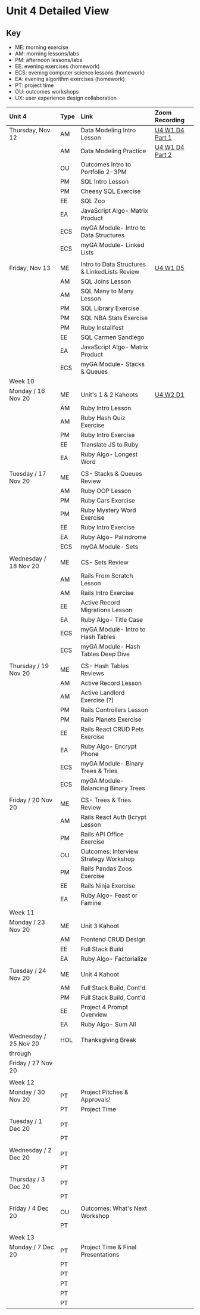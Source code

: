 # Unit 4 Detailed View

## Key

- ME: morning exercise
- AM: morning lessons/labs
- PM: afternoon lessons/labs
- EE: evening exercises (homework)
- ECS: evening computer science lessons (homework)
- EA: evening algorithm exercises (homework)
- PT: project time
- OU: outcomes workshops
- UX: user experience design collaboration

| **Unit 4**            | **Type** | **Link**                                      | **Zoom Recording**                                                                                                                             |
| :-------------------- | :------- | :-------------------------------------------- | :--------------------------------------------------------------------------------------------------------------------------------------------- |
| Thursday, Nov 12      | AM       | Data Modeling Intro Lesson                    | [U4 W1 D4 Part 1](https://generalassembly.zoom.us/rec/share/dwnYtP4jmh-czIQ0cPra5AsFHjb3jerk4joyPscveDJGOV7HYLPNpKES_T3xJNuB.14MEE12SU4IKQHZM) |
|                       | AM       | Data Modeling Practice                        | [U4 W1 D4 Part 2](https://generalassembly.zoom.us/rec/share/RhEpUXIW34SvD5AtSXreYSjBh4pUTH2rS5twyiHoGEqEfwfQSX9_1Zh7u8Oryu-b.xwMyvBCP5vosml28) |
|                       | OU       | Outcomes Intro to Portfolio 2-3PM             |                                                                                                                                                |
|                       | PM       | SQL Intro Lesson                              |                                                                                                                                                |
|                       | PM       | Cheesy SQL Exercise                           |                                                                                                                                                |
|                       | EE       | SQL Zoo                                       |                                                                                                                                                |
|                       | EA       | JavaScript Algo- Matrix Product               |                                                                                                                                                |
|                       | ECS      | myGA Module- Intro to Data Structures         |                                                                                                                                                |
|                       | ECS      | myGA Module- Linked Lists                     |                                                                                                                                                |
|                       |          |                                               |                                                                                                                                                |
| Friday, Nov 13        | ME       | Intro to Data Structures & LinkedLists Review | [U4 W1 D5](https://generalassembly.zoom.us/rec/share/x3iorL-_YqfPwlrSSZtw_I8jhUDxFhaZt9AJJw2CkSHwaHmGLDmVRKudh0NaHSfo.g1wkghvr1XDHj4fQ)        |
|                       | AM       | SQL Joins Lesson                              |                                                                                                                                                |
|                       | AM       | SQL Many to Many Lesson                       |                                                                                                                                                |
|                       | PM       | SQL Library Exercise                          |                                                                                                                                                |
|                       | PM       | SQL NBA Stats Exercise                        |                                                                                                                                                |
|                       | PM       | Ruby Installfest                              |                                                                                                                                                |
|                       | EE       | SQL Carmen Sandiego                           |                                                                                                                                                |
|                       | EA       | JavaScript Algo- Matrix Product               |                                                                                                                                                |
|                       | ECS      | myGA Module- Stacks & Queues                  |                                                                                                                                                |
| Week 10               |          |                                               |                                                                                                                                                |
| Monday / 16 Nov 20    | ME       | Unit's 1 & 2 Kahoots                          | [U4 W2 D1](https://generalassembly.zoom.us/rec/share/BdX4vziI1f8NHvHdSm5KGMFUavJpLn4_lFrNen12JGfxwLFIy9vAUek5ANCAQ4A.RFF7nIYkpnRvgkNQ)         |
|                       | AM       | Ruby Intro Lesson                             |                                                                                                                                                |
|                       | AM       | Ruby Hash Quiz Exercise                       |                                                                                                                                                |
|                       | PM       | Ruby Intro Exercise                           |                                                                                                                                                |
|                       | EE       | Translate JS to Ruby                          |                                                                                                                                                |
|                       | EA       | Ruby Algo- Longest Word                       |                                                                                                                                                |
|                       |          |                                               |                                                                                                                                                |
| Tuesday / 17 Nov 20   | ME       | CS- Stacks & Queues Review                    |                                                                                                                                                |
|                       | AM       | Ruby OOP Lesson                               |                                                                                                                                                |
|                       | PM       | Ruby Cars Exercise                            |                                                                                                                                                |
|                       | PM       | Ruby Mystery Word Exercise                    |                                                                                                                                                |
|                       | EE       | Ruby Intro Exercise                           |                                                                                                                                                |
|                       | EA       | Ruby Algo- Palindrome                         |                                                                                                                                                |
|                       | ECS      | myGA Module- Sets                             |                                                                                                                                                |
|                       |          |                                               |                                                                                                                                                |
| Wednesday / 18 Nov 20 | ME       | CS- Sets Review                               |                                                                                                                                                |
|                       | AM       | Rails From Scratch Lesson                     |                                                                                                                                                |
|                       | AM       | Rails Intro Exercise                          |                                                                                                                                                |
|                       | EE       | Active Record Migrations Lesson               |                                                                                                                                                |
|                       | EA       | Ruby Algo- Title Case                         |                                                                                                                                                |
|                       | ECS      | myGA Module- Intro to Hash Tables             |                                                                                                                                                |
|                       | ECS      | myGA Module- Hash Tables Deep Dive            |                                                                                                                                                |
|                       |          |                                               |                                                                                                                                                |
| Thursday / 19 Nov 20  | ME       | CS- Hash Tables Reviews                       |                                                                                                                                                |
|                       | AM       | Active Record Lesson                          |                                                                                                                                                |
|                       | AM       | Active Landlord Exercise (?)                  |                                                                                                                                                |
|                       | PM       | Rails Controllers Lesson                      |                                                                                                                                                |
|                       | PM       | Rails Planets Exercise                        |                                                                                                                                                |
|                       | EE       | Rails React CRUD Pets Exercise                |                                                                                                                                                |
|                       | EA       | Ruby Algo- Encrypt Phone                      |                                                                                                                                                |
|                       | ECS      | myGA Module- Binary Trees & Tries             |                                                                                                                                                |
|                       | ECS      | myGA Module- Balancing Binary Trees           |                                                                                                                                                |
|                       |          |                                               |                                                                                                                                                |
| Friday / 20 Nov 20    | ME       | CS- Trees & Tries Review                      |                                                                                                                                                |
|                       | AM       | Rails React Auth Bcrypt Lesson                |                                                                                                                                                |
|                       | PM       | Rails API Office Exercise                     |                                                                                                                                                |
|                       | OU       | Outcomes: Interview Strategy Workshop         |                                                                                                                                                |
|                       | PM       | Rails Pandas Zoos Exercise                    |                                                                                                                                                |
|                       | EE       | Rails Ninja Exercise                          |                                                                                                                                                |
|                       | EA       | Ruby Algo- Feast or Famine                    |                                                                                                                                                |
| Week 11               |          |                                               |                                                                                                                                                |
| Monday / 23 Nov 20    | ME       | Unit 3 Kahoot                                 |                                                                                                                                                |
|                       | AM       | Frontend CRUD Design                          |                                                                                                                                                |
|                       | EE       | Full Stack Build                              |                                                                                                                                                |
|                       | EA       | Ruby Algo- Factorialize                       |                                                                                                                                                |
|                       |          |                                               |                                                                                                                                                |
| Tuesday / 24 Nov 20   | ME       | Unit 4 Kahoot                                 |                                                                                                                                                |
|                       | AM       | Full Stack Build, Cont'd                      |                                                                                                                                                |
|                       | PM       | Full Stack Build, Cont'd                      |                                                                                                                                                |
|                       | EE       | Project 4 Prompt Overview                     |                                                                                                                                                |
|                       | EA       | Ruby Algo- Sum All                            |                                                                                                                                                |
|                       |          |                                               |                                                                                                                                                |
| Wednesday / 25 Nov 20 | HOL      | Thanksgiving Break                            |                                                                                                                                                |
| through               |          |                                               |                                                                                                                                                |
| Friday / 27 Nov 20    |          |                                               |                                                                                                                                                |
|                       |          |                                               |                                                                                                                                                |
| Week 12               |          |                                               |                                                                                                                                                |
| Monday / 30 Nov 20    | PT       | Project Pitches & Approvals!                  |                                                                                                                                                |
|                       | PT       | Project Time                                  |                                                                                                                                                |
|                       |          |                                               |                                                                                                                                                |
| Tuesday / 1 Dec 20    | PT       |                                               |                                                                                                                                                |
|                       | PT       |                                               |                                                                                                                                                |
|                       |          |                                               |                                                                                                                                                |
| Wednesday / 2 Dec 20  | PT       |                                               |                                                                                                                                                |
|                       | PT       |                                               |                                                                                                                                                |
|                       |          |                                               |                                                                                                                                                |
| Thursday / 3 Dec 20   | PT       |                                               |                                                                                                                                                |
|                       | PT       |                                               |                                                                                                                                                |
|                       |          |                                               |                                                                                                                                                |
| Friday / 4 Dec 20     | OU       | Outcomes: What's Next Workshop                |                                                                                                                                                |
|                       | PT       |                                               |                                                                                                                                                |
|                       |          |                                               |                                                                                                                                                |
| Week 13               |          |                                               |                                                                                                                                                |
| Monday / 7 Dec 20     | PT       | Project Time & Final Presentations            |                                                                                                                                                |
|                       | PT       |                                               |                                                                                                                                                |
|                       | PT       |                                               |                                                                                                                                                |
|                       | PT       |                                               |                                                                                                                                                |
|                       | PT       |                                               |                                                                                                                                                |
|                       | PT       |                                               |                                                                                                                                                |
